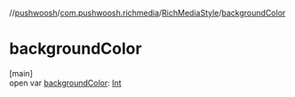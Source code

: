 //[pushwoosh](../../../index.md)/[com.pushwoosh.richmedia](../index.md)/[RichMediaStyle](index.md)/[backgroundColor](background-color.md)

# backgroundColor

[main]\
open var [backgroundColor](background-color.md): [Int](https://kotlinlang.org/api/latest/jvm/stdlib/kotlin-stdlib/kotlin/-int/index.html)
